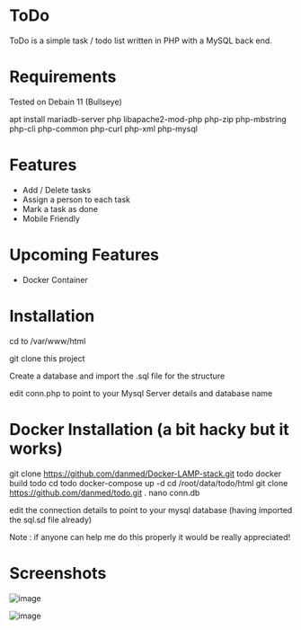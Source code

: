 # ToDo

ToDo is a simple task / todo list written in PHP with a MySQL back end.

# Requirements

Tested on Debain 11 (Bullseye)

apt install mariadb-server php libapache2-mod-php php-zip php-mbstring php-cli php-common php-curl php-xml php-mysql

# Features

* Add / Delete tasks
* Assign a person to each task
* Mark a task as done
* Mobile Friendly

# Upcoming Features

* Docker Container

# Installation

cd to /var/www/html

git clone this project

Create a database and import the .sql file for the structure

edit conn.php to point to your Mysql Server details and database name

# Docker Installation (a bit hacky but it works)

git clone https://github.com/danmed/Docker-LAMP-stack.git todo
docker build todo
cd todo
docker-compose up -d
cd /root/data/todo/html
git clone https://github.com/danmed/todo.git .
nano conn.db

edit the connection details to point to your mysql database (having imported the sql.sd file already)

Note : if anyone can help me do this properly it would be really appreciated!

# Screenshots

![image](https://user-images.githubusercontent.com/3878490/219698710-632d0e16-1519-469e-b6c5-fc2e6dd2fa15.png)

![image](https://user-images.githubusercontent.com/3878490/219698831-2fab903f-4403-422e-bbc5-479e6d31363e.png)


